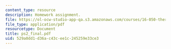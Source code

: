 ```yaml
---
content_type: resource
description: Homework assignment.
file: https://ol-ocw-studio-app-qa.s3.amazonaws.com/courses/16-050-thermal-energy-fall-2002/529a0dd1d36ac43cee1c245259e33ce3_ps2_final.pdf
file_type: application/pdf
resourcetype: Document
title: ps2_final.pdf
uid: 529a0dd1-d36a-c43c-ee1c-245259e33ce3
---
```

